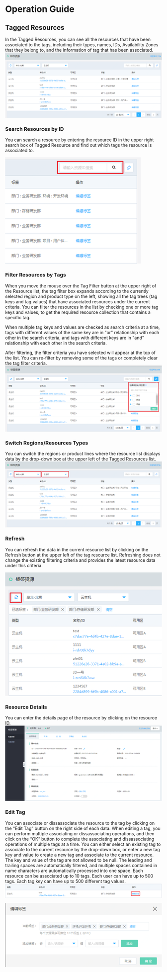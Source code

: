 # Operation Guide

## Tagged Resources
In the Tagged Resources, you can see all the resources that have been associated to the tags, including their types, names, IDs, Availability Zones that they belong to, and the information of tag that has been associated.
![wholepage](../../../../image/Tag/tagresource/wholepage.png)

### Search Resources by ID
You can search a resource by entering the resource ID in the upper right search box of Tagged Resource and find out which tags the resource is associated to.

![search](../../../../image/Tag/tagresource/search.png)

### Filter Resources by Tags
When you move the mouse over the Tag Filter button at the upper right of the Resource list, the tag filter box expands according to the currently selected region and product type on the left, showing all the tag trees (tag keys and tag values) that have associated resources under the current criteria. You can filter the resources in the list by checking one or more tag keys and values, to get the required resource collection that contains a specific tag.

When multiple tag keys and values are checked as search criteria at a time, tags with different values of the same key are in "or" relationship with each other in the search criteria, and tags with different keys are in "and" relationship with each other in the search criteria.

After filtering, the filter criteria you have selected will appear at the top of the list. You can re-filter by removing some of the tags or completely clear the tag filter criteria.
![filter-search](../../../../image/Tag/tagresource/filter-search.png)

### Switch Regions/Resources Types
You can switch the regions or product lines where the resource list displays data by the drop-down box at the upper left of the Tagged Resources list.
![region](../../../../image/Tag/tagresource/region.png)

### Refresh
You can refresh the data in the current resource list by clicking on the Refresh button at the upper left of the tag resource list. Refreshing does not change the existing filtering criteria and provides the latest resource data under this criteria.

![refresh](../../../../image/Tag/tagresource/refresh.png)

### Resource Details
You can enter the details page of the resource by clicking on the resource ID.
![resource-detail](../../../../image/Tag/tagresource/resource-detail.png)

### Edit Tag
You can associate or dissassociate the resource to the tag by clicking on the “Edit Tag” button on the right side of each data. When editing a tag, you can perform multiple associating or dissassociating operations, and then click on the “OK” button to complete the associating and dissassociating operations of multiple tags at a time.
You can either select an existing tag to associate to the current resource by the drop-down box, or enter a new tag key and value to create a new tag and associate to the current resource.
The key and value of the tag are not allowed to be null. The leading and trailing spaces are automatically filtered, and multiple spaces contained in name characters are automatically processed into one space.
Each resource can be associated up to 10 tags. Each user can have up to 500 tags. Each tag key can have up to 500 different tag values.
![tagedit1](../../../../image/Tag/tagresource/tagedit1.png)

![tagedit2](../../../../image/Tag/tagresource/tagedit2.png)
